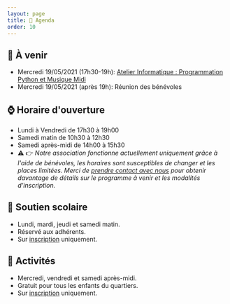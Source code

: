 ```yaml
---
layout: page
title: 📅 Agenda
order: 10
---
```


## 📝 À venir

* Mercredi 19/05/2021 (17h30-19h): [Atelier Informatique : Programmation Python et Musique Midi](https://aecs-17.github.io/AECS-informatique/python-midi/)
* Mercredi 19/05/2021 (après 19h): Réunion des bénévoles

## ⌚ Horaire d'ouverture

* Lundi à Vendredi de 17h30 à 19h00
* Samedi matin de 10h30 à 12h30
* Samedi après-midi de 14h00 à 15h30
* ⚠️ 👉 *Notre association fonctionne actuellement uniquement grâce à l'aide de bénévoles, les horaires sont susceptibles de changer et les places limitées. Merci de [prendre contact avec nous](#footer) pour obtenir davantage de détails sur le programme à venir et les modalités d'inscription.*

## 🎒 Soutien scolaire

* Lundi, mardi, jeudi et samedi matin.
* Réservé aux adhérents.
* Sur [inscription](#footer) uniquement.

## 🎨 Activités

* Mercredi, vendredi et samedi après-midi.
* Gratuit pour tous les enfants du quartiers.
* Sur [inscription](#footer) uniquement.
